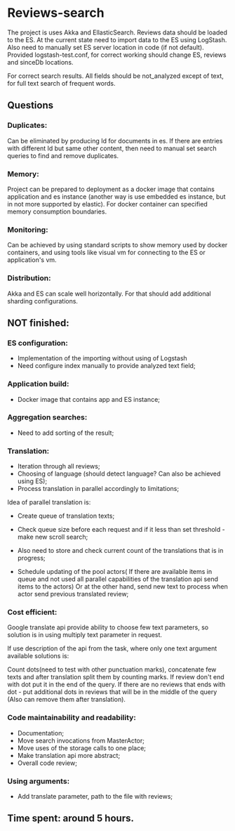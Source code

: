 # Reviews-search

The project is uses Akka and EllasticSearch. Reviews data should be loaded to the ES.
At the current state need to import data to the ES using LogStash. Also need to manually set ES server location in code (if not default).
Provided logstash-test.conf, for correct working should change ES, reviews and sinceDb locations.

For correct search results. All fields should be not_analyzed except of text, for full text search of frequent words.

## Questions
### Duplicates:
Can be eliminated by producing Id for documents in es. If 	there are entries with different Id but same other 	content, then need to manual set search queries  to find 	and remove duplicates.

### Memory:
Project can be prepared to deployment as a docker image 	that contains application and es instance (another way is 	use embedded es instance, but in not more supported by 	elastic). For docker container can specified memory 	consumption boundaries.

### Monitoring:
Can be achieved by using standard scripts to show memory used by docker containers, and using tools like visual vm for connecting to the ES or application's vm.

### Distribution:
Akka and ES can scale well horizontally. For that should add additional sharding configurations.


## NOT finished:
### ES configuration:
 - Implementation of the importing without using of Logstash
 - Need configure index manually to provide analyzed text field;

### Application build:
 - Docker image that contains app and ES instance;

### Aggregation searches:
 - Need to add sorting of the result;

### Translation:
 - Iteration through all reviews;
 - Choosing of language (should detect language? Can also be achieved using ES);
 - Process translation in parallel accordingly to
limitations;

Idea of parallel translation is:

 - Create queue of translation texts;
 - Check queue size before each request and if it less than set threshold - make new scroll search;
 - Also need to store and check current count of the translations that is in progress;

 - Schedule updating of the pool actors( If there are available items in queue and not used all parallel capabilities of the translation api send items to the actors)
Or at the other hand, send new text to process when actor send previous translated review;

### Cost efficient:
Google translate api provide ability to choose few text parameters, so solution is in using multiply text parameter in request.

If use description of the api from the task, where only one text argument available solutions is:

Count dots(need to test with other punctuation marks), concatenate few texts and after translation split them by counting marks. If review don't end with dot put it in the end of the query. If there are no reviews that ends with dot - put additional dots in reviews that will be in the middle of the query (Also can remove them after translation).

### Code maintainability and readability:
 - Documentation;
 - Move search invocations from MasterActor;
 - Move uses of the storage calls to one place;
 - Make translation api more abstract;
 - Overall code review;

### Using arguments: 
 - Add translate parameter, path to the file with reviews;

 ## Time spent: around 5 hours.